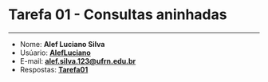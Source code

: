 # Tarefa 01 - Consultas aninhadas
* * *
* Nome: **Alef Luciano Silva**
* Usúario: **[AlefLuciano](https://github.com/AlefLuciano)**
* E-mail: **<alef.silva.123@ufrn.edu.br>**
* Respostas: **[Tarefa01](https://github.com/AlefLuciano/BD-II/blob/main/tarefa01.md)** 
